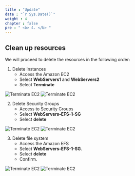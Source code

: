 ```yaml
---
title : "Update"
date : "`r Sys.Date()`"
weight : 4
chapter : false
pre : " <b> 4. </b> "
---
```

## Clean up resources

We will proceed to delete the resources in the following order:

1. Delete Instances
    - Access the Amazon EC2
    - Select **WebServers1** and **WebServers2**
    - Select **Terminate**
      
![Terminate EC2](/ws-0001/images/4/ec21.png?featherlight=false&width=90pc)
![Terminate EC2](/ws-0001/images/4/ec22.png?featherlight=false&width=90pc)

2. Delete Security Groups
    - Access to Security Groups
    - Select **WebServers-EFS-1-SG**
    - Select **delete**
      
![Terminate EC2](/ws-0001/images/4/sg1.png?featherlight=false&width=90pc)
![Terminate EC2](/ws-0001/images/4/sg2.png?featherlight=false&width=90pc)

3. Delete file system
    - Access the Amazon EFS
    - Select **WebServers-EFS-1-SG**.
    - Select **delete**
    - Confirm.
   
![Terminate EC2](/ws-0001/images/4/efs.png?featherlight=false&width=90pc)
![Terminate EC2](/ws-0001/images/4/efs-1.png?featherlight=false&width=90pc)





